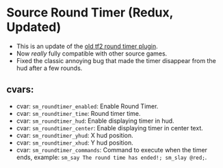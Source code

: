 # Source Round Timer (Redux, Updated)

- This is an update of the [old tf2 round timer plugin](https://forums.alliedmods.net/showthread.php?p=1769674).
- Now *really* fully compatible with other source games.
- Fixed the classic annoying bug that made the timer disappear from the hud after a few rounds.

## cvars:
- cvar: `sm_roundtimer_enabled`: Enable Round Timer.
- cvar: `sm_roundtimer_time`: Round timer time.
- cvar: `sm_roundtimer_hud`: Enable displaying timer in hud.
- cvar: `sm_roundtimer_center`: Enable displaying timer in center text.
- cvar: `sm_roundtimer_yhud`: X hud position.
- cvar: `sm_roundtimer_xhud`: Y hud position.
- cvar: `sm_roundtimer_commands`: Command to execute when the timer ends, example: `sm_say The round time has ended!; sm_slay @red;`.
